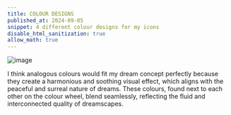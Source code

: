 ```yaml
---
title: COLOUR DESIGNS
published_at: 2024-09-05
snippet: 4 different colour designs for my icons
disable_html_sanitization: true
allow_math: true
---
```


![image](colourdesigns.jpg)

I think analogous colours would fit my dream concept perfectly because they create a harmonious and soothing visual effect, which aligns with the peaceful and surreal nature of dreams. These colours, found next to each other on the colour wheel, blend seamlessly, reflecting the fluid and interconnected quality of dreamscapes.